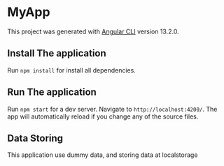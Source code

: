 # MyApp

This project was generated with [Angular CLI](https://github.com/angular/angular-cli) version 13.2.0.

## Install The application
Run `npm install` for install all dependencies.

## Run The application

Run `npm start` for a dev server. Navigate to `http://localhost:4200/`. The app will automatically reload if you change any of the source files.

## Data Storing
This application use dummy data, and storing data at localstorage